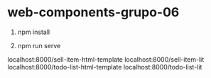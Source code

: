 # web-components-grupo-06

1. npm install

2. npm run serve

localhost:8000/sell-item-html-template
localhost:8000/sell-item-lit
localhost:8000/todo-list-html-template
localhost:8000/todo-list-lit
